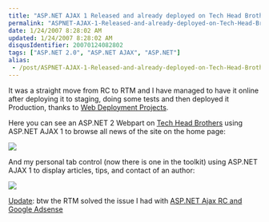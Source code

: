 ```yaml
---
title: "ASP.NET AJAX 1 Released and already deployed on Tech Head Brothers"
permalink: "ASPNET-AJAX-1-Released-and-already-deployed-on-Tech-Head-Brothers"
date: 1/24/2007 8:28:02 AM
updated: 1/24/2007 8:28:02 AM
disqusIdentifier: 20070124082802
tags: ["ASP.NET 2.0", "ASP.NET AJAX", "ASP.NET"]
alias:
 - /post/ASPNET-AJAX-1-Released-and-already-deployed-on-Tech-Head-Brothers.aspx/index.html
---
```

It was a straight move from RC to RTM and I have managed to have it online after deploying it to staging, doing some tests and then deployed it Production, thanks to [Web Deployment Projects](http://msdn2.microsoft.com/en-us/asp.net/aa336619.aspx).

Here you can see an ASP.NET 2 Webpart on [Tech Head Brothers](http://www.techheadbrothers.com/) using ASP.NET AJAX 1 to browse all news of the site on the home page:
<!-- more -->

![](http://www.techheadbrothers.com/images/WindowsLiveWriter/TechHeadBrothersintgreASP.NETAJAX1.0_14F42/techheadbrothers_asp.net_ajax_rtm_1%5B3%5D.gif)

And my personal tab control (now there is one in the toolkit) using ASP.NET AJAX 1 to display articles, tips, and contact of an author:

![](http://www.techheadbrothers.com/images/WindowsLiveWriter/TechHeadBrothersintgreASP.NETAJAX1.0_14F42/techheadbrothers_asp.net_ajax_rtm_2%5B3%5D.gif)

<u>Update</u>: btw the RTM solved the issue I had with [ASP.NET Ajax RC and Google Adsense](http://weblogs.asp.net/lkempe/archive/2006/12/22/asp-net-ajax-rc-and-google-adsense.aspx)
